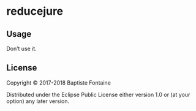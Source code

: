 # reducejure

## Usage

Don’t use it.

## License

Copyright © 2017-2018 Baptiste Fontaine

Distributed under the Eclipse Public License either version 1.0 or (at your
option) any later version.
